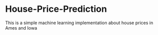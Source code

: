 # House-Price-Prediction

This is a simple machine learning implementation about house prices in Ames and Iowa
